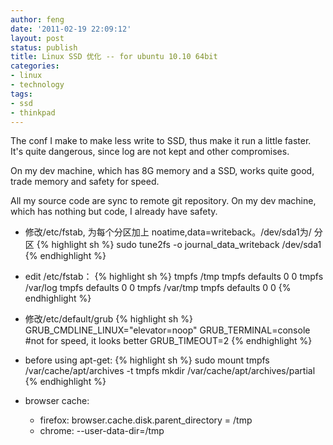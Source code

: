 ```yaml
---
author: feng
date: '2011-02-19 22:09:12'
layout: post
status: publish
title: Linux SSD 优化 -- for ubuntu 10.10 64bit
categories:
- linux
- technology
tags:
- ssd
- thinkpad
---
```


The conf I make to make less write to SSD, thus make it run a little
faster. It's quite dangerous, since log are not kept and other
compromises.

On my dev machine, which has 8G memory and a SSD, works quite good,
trade memory and safety for speed.

All my source code are sync to remote git repository. On my dev
machine, which has nothing but code,  I already have safety.


* 修改/etc/fstab, 为每个分区加上 noatime,data=writeback。/dev/sda1为/
  分区
 {% highlight sh %}
 sudo tune2fs -o journal_data_writeback /dev/sda1
 {% endhighlight %}

* edit /etc/fstab：
 {% highlight sh %}
 tmpfs /tmp tmpfs defaults 0 0
 tmpfs /var/log tmpfs defaults 0 0
 tmpfs /var/tmp tmpfs defaults 0 0
 {% endhighlight %}

* 修改/etc/default/grub
 {% highlight sh %}
 GRUB_CMDLINE_LINUX="elevator=noop"
 GRUB_TERMINAL=console #not for speed, it looks better
 GRUB_TIMEOUT=2
 {% endhighlight %}

* before using apt-get:
 {% highlight sh %}
 sudo mount tmpfs /var/cache/apt/archives -t tmpfs
 mkdir /var/cache/apt/archives/partial
 {% endhighlight %}

* browser cache:
  * firefox: browser.cache.disk.parent_directory = /tmp
  * chrome: --user-data-dir=/tmp
